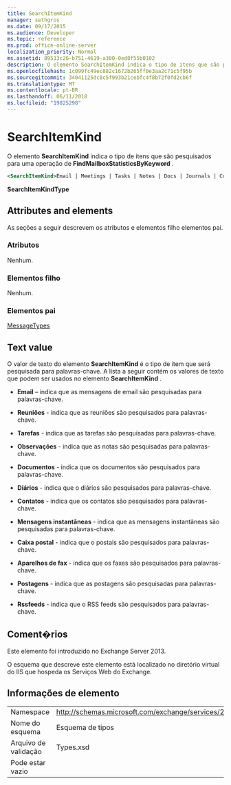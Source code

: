 ```yaml
---
title: SearchItemKind
manager: sethgros
ms.date: 09/17/2015
ms.audience: Developer
ms.topic: reference
ms.prod: office-online-server
localization_priority: Normal
ms.assetid: 89513c26-b751-4619-a300-0ed8f55b0102
description: O elemento SearchItemKind indica o tipo de itens que são pesquisados para uma operação de FindMailboxStatisticsByKeyword.
ms.openlocfilehash: 1c099fc49ec882c1672b265ff0e3aa2c71c5f95b
ms.sourcegitcommit: 34041125dc8c5f993b21cebfc4f8b72f0fd2cb6f
ms.translationtype: MT
ms.contentlocale: pt-BR
ms.lasthandoff: 06/11/2018
ms.locfileid: "19825298"
---
```

# <a name="searchitemkind"></a>SearchItemKind

O elemento **SearchItemKind** indica o tipo de itens que são pesquisados para uma operação de **FindMailboxStatisticsByKeyword** . 
  
```XML
<SearchItemKind>Email | Meetings | Tasks | Notes | Docs | Journals | Contacts | Im | Voicemail | Faxes | Posts | Rssfeeds</SearchItemKind>
```

 **SearchItemKindType**
## <a name="attributes-and-elements"></a>Attributes and elements

As seções a seguir descrevem os atributos e elementos filho elementos pai.
  
### <a name="attributes"></a>Atributos

Nenhum.
  
### <a name="child-elements"></a>Elementos filho

Nenhum.
  
### <a name="parent-elements"></a>Elementos pai

[MessageTypes](messagetypes.md)
  
## <a name="text-value"></a>Text value

O valor de texto do elemento **SearchItemKind** é o tipo de item que será pesquisada para palavras-chave. A lista a seguir contém os valores de texto que podem ser usados no elemento **SearchItemKind** . 
  
- **Email** – indica que as mensagens de email são pesquisadas para palavras-chave. 
    
- **Reuniões** - indica que as reuniões são pesquisados para palavras-chave. 
    
- **Tarefas** - indica que as tarefas são pesquisadas para palavras-chave. 
    
- **Observações** - indica que as notas são pesquisadas para palavras-chave. 
    
- **Documentos** - indica que os documentos são pesquisados para palavras-chave. 
    
- **Diários** - indica que o diários são pesquisados para palavras-chave. 
    
- **Contatos** - indica que os contatos são pesquisados para palavras-chave. 
    
- **Mensagens instantâneas** - indica que as mensagens instantâneas são pesquisadas para palavras-chave. 
    
- **Caixa postal** - indica que o postais são pesquisados para palavras-chave. 
    
- **Aparelhos de fax** - indica que os faxes são pesquisados para palavras-chave. 
    
- **Postagens** - indica que as postagens são pesquisadas para palavras-chave. 
    
- **Rssfeeds** - indica que o RSS feeds são pesquisados para palavras-chave. 
    
## <a name="remarks"></a>Coment�rios

Este elemento foi introduzido no Exchange Server 2013.
  
O esquema que descreve este elemento está localizado no diretório virtual do IIS que hospeda os Serviços Web do Exchange.
  
## <a name="element-information"></a>Informações de elemento

|||
|:-----|:-----|
|Namespace  <br/> |http://schemas.microsoft.com/exchange/services/2006/types  <br/> |
|Nome do esquema  <br/> |Esquema de tipos  <br/> |
|Arquivo de validação  <br/> |Types.xsd  <br/> |
|Pode estar vazio  <br/> ||
   

